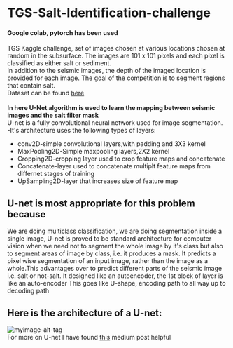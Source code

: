 # TGS-Salt-Identification-challenge
#### Google colab, pytorch has been used
TGS Kaggle challenge, set of images chosen at various locations chosen at random in the subsurface. The images are 101 x 101 pixels and each pixel is classified as either salt or sediment.<br>In addition to the seismic images, the depth of the imaged location is provided for each image. The goal of the competition is to segment regions that contain salt.<br>
Dataset can be found [here](https://www.kaggle.com/c/tgs-salt-identification-challenge/data)
<br><br>
<b>In here U-Net algorithm is used to learn the mapping between seismic images and the salt filter mask</b><br>
U-net is a fully convolutional neural network used for image segmentation.<br>
-It's architecture uses the following types of layers:<br>
 - conv2D-simple convolutional layers,with padding and 3X3 kernel
 - MaxPooling2D-Simple maxpooling layers,2X2 kernel
 - Cropping2D-cropping layer used to crop feature maps and concatenate
 - Concatenate-layer used to concatenate multiplt feature maps from differnet stages of training
 - UpSampling2D-layer that increases size of feature map
 ## U-net is most appropriate for this problem because<br>
 We are doing multiclass classification, we are doing segmentation inside a single
image, U-net is proved to be standard architecture for computer vision when we
need not to segment the whole image by it's class but also to segment areas of 
image by class, i.e. it produces a mask.
It predicts a pixel wise segmentation of an input image, rather than the image
as a whole.This advantages over to predict different parts of the seismic image
i.e. salt or not-salt.
It designed like an autoencoder, the 1st block of layer is like an auto-encoder
This goes like U-shape, encoding path to all way up to decoding path<br>
## Here is the architecture of a U-net:<br>
![myimage-alt-tag](https://lmb.informatik.uni-freiburg.de/people/ronneber/u-net/u-net-architecture.png)
<br>
For more on U-net I have found [this](https://medium.com/@keremturgutlu/semantic-segmentation-u-net-part-1-d8d6f6005066) medium post helpful
